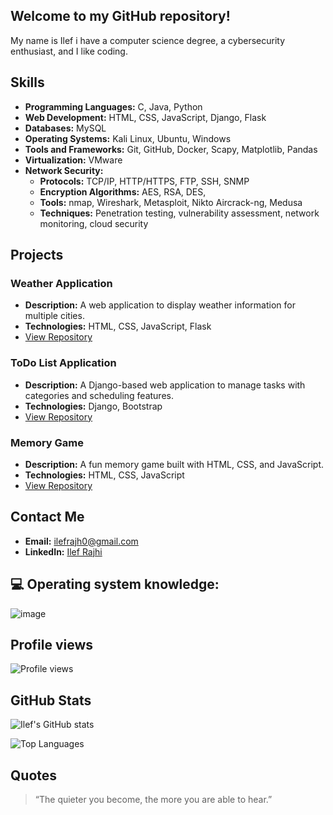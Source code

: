 ## Welcome to my GitHub repository!

 My name is Ilef i have a computer science degree, a cybersecurity enthusiast, and I like coding.

## Skills

- **Programming Languages:** C, Java, Python
- **Web Development:** HTML, CSS, JavaScript, Django, Flask
- **Databases:** MySQL
- **Operating Systems:** Kali Linux, Ubuntu, Windows
- **Tools and Frameworks:** Git, GitHub, Docker, Scapy, Matplotlib, Pandas
- **Virtualization:** VMware
- **Network Security:**
  - **Protocols:** TCP/IP, HTTP/HTTPS, FTP, SSH, SNMP
  - **Encryption Algorithms:** AES, RSA, DES, 
  - **Tools:** nmap, Wireshark, Metasploit, Nikto Aircrack-ng, Medusa
  - **Techniques:** Penetration testing, vulnerability assessment, network monitoring, cloud security

 ## Projects

### Weather Application
- **Description:** A web application to display weather information for multiple cities.
- **Technologies:** HTML, CSS, JavaScript, Flask
- [View Repository](https://github.com/ilefrajhi/weather-app)

### ToDo List Application
- **Description:** A Django-based web application to manage tasks with categories and scheduling features.
- **Technologies:** Django, Bootstrap
- [View Repository](https://github.com/Ilefrajhi/to-do-list)

### Memory Game
- **Description:** A fun memory game built with HTML, CSS, and JavaScript.
- **Technologies:** HTML, CSS, JavaScript
- [View Repository](https://github.com/ilefrajhi/memory-game)



## Contact Me

- **Email:** [ilefrajh0@gmail.com](mailto:ilefrajhi0@gmail.com)
- **LinkedIn:** [Ilef Rajhi](https://www.linkedin.com/in/ilef-rajhi)


## 💻 Operating system knowledge:

![image](https://github.com/Ilefrajhi/ilefrajhi/assets/123025307/6fca6c93-403e-4cce-b7b5-0921a8a4c5fc)

## Profile views

![Profile views](https://komarev.com/ghpvc/?username=ilefrajhi&color=blue)


## GitHub Stats

![Ilef's GitHub stats](https://github-readme-stats.vercel.app/api?username=ilefrajhi&show_icons=true&theme=radical)

![Top Languages](https://github-readme-stats.vercel.app/api/top-langs/?username=ilefrajhi&layout=compact&theme=radical)

## Quotes

> “The quieter you become, the more you are able to hear.”








